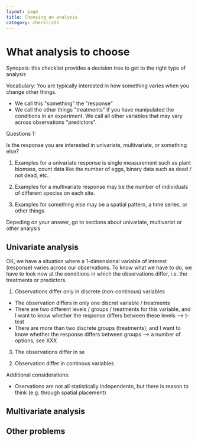 ```yaml
---
layout: page
title: Choosing an analysis
category: checklists
---
```


What analysis to choose
===

Synopsis: this checklist provides a decision tree to get to the right type of analysis


Vocabulary: You are typically interested in how something varies when you change other things.

* We call this "something" the "response"
* We call the other things "treatments" if you have manipulated the conditions in an experiment. We call all other variables that may vary across observations "predictors".


Questions 1:

Is the response you are interested in univariate, multivariate, or something else? 

1. Examples for a univariate response is single measurement such as plant biomass, count data like the number of eggs, binary data such as dead / not dead, etc.

2. Examples for a multivariate response may be the number of individuals of different species on each site.

3. Examples for something else may be a spatial pattern, a time series, or other things

Depeding on your answer, go to sections about univariate, multivariat or other analysis

## Univariate analysis

OK, we have a situation where a 1-dimensional variable of interest (response) varies across our observations. To know what we have to do, we have to look now at the conditions in which the observations differ, i.e. the treatments or predictors. 

1. Observations differ only in discrete (non-continous) variables

* The observation differs in only one discret variable / treatments
 * There are two different levels / groups / treatments for this variable, and I want to know whether the response differs between these levels --> t-test
 * There are more than two discrete groups (treatments), and I want to know whether the response differs between groups --> a number of options, see XXX
3) The observations differ in se


2. Observation differ in continous variables





Additional considerations: 

* Oservations are not all statistically independentn, but there is reason to think (e.g. through spatial placement)
 


## Multivariate analysis



## Other problems

